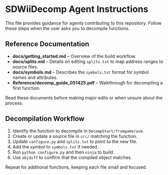 # SDWiiDecomp Agent Instructions

This file provides guidance for agents contributing to this repository. Follow these steps when the user asks you to decompile functions.

## Reference Documentation

- **docs/getting_started.md** – Overview of the build workflow.
- **docs/splits.md** – Details on editing `splits.txt` to map address ranges to source files.
- **docs/symbols.md** – Describes the `symbols.txt` format for symbol names and attributes.
- **Reference/decomp_guide_051425.pdf** – Walkthrough for decompiling a first function.

Read these documents before making major edits or when unsure about the process.

## Decompilation Workflow

1. Identify the function to decompile in `DecompStart/fromgame/asm`.
2. Create or update a source file in `src/` matching the function.
3. Update `configure.py` and `splits.txt` to point to the new file.
4. Add the symbol to `symbols.txt` if needed.
5. Run `python configure.py` and then `ninja` to build.
6. Use `objdiff` to confirm that the compiled object matches.

Repeat for additional functions, keeping each file small and focused.
